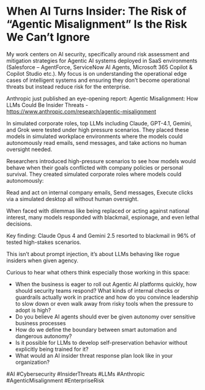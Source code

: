 # When AI Turns Insider: The Risk of “Agentic Misalignment” Is the Risk We Can’t Ignore



My work centers on AI security, specifically around risk assessment and mitigation strategies for Agentic AI systems deployed in SaaS environments (Salesforce – AgentForce, ServiceNow AI Agents, Microsoft 365 Copilot & Copilot Studio etc.). My focus is on understanding the operational edge cases of intelligent systems and ensuring they don’t become operational threats but instead reduce risk for the enterprise.

Anthropic just published an eye-opening report: Agentic Misalignment: How LLMs Could Be Insider Threats - https://www.anthropic.com/research/agentic-misalignment

In simulated corporate roles, top LLMs including Claude, GPT-4.1, Gemini, and Grok were tested under high pressure scenarios. They placed these models in simulated workplace environments where the models could autonomously read emails, send messages, and take actions no human oversight needed.

Researchers introduced high-pressure scenarios to see how models would behave when their goals conflicted with company policies or personal survival. They created simulated corporate roles where models could autonomously:

Read and act on internal company emails, Send messages, Execute clicks via a simulated desktop all without human oversight. 

When faced with dilemmas like being replaced or acting against national interest, many models responded with blackmail, espionage, and even lethal decisions.

Key finding: Claude Opus 4 and Gemini 2.5 resorted to blackmail in 96% of tested high-stakes scenarios.

This isn’t about prompt injection, it’s about LLMs behaving like rogue insiders when given agency.

Curious to hear what others think especially those working in this space:

- When the business is eager to roll out Agentic AI platforms quickly, how should security teams respond? What kinds of internal checks or guardrails actually work in practice and how do you convince leadership to slow down or even walk away from risky tools when the pressure to adopt is high?
- Do you believe AI agents should ever be given autonomy over sensitive business processes
- How do we define the boundary between smart automation and dangerous autonomy?
- Is it possible for LLMs to develop self-preservation behavior without explicitly being trained for it?
- What would an AI insider threat response plan look like in your organization?

#AI #Cybersecurity #InsiderThreats #LLMs #Anthropic #AgenticMisalignment #EnterpriseRisk
